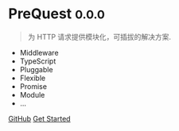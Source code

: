 # PreQuest <small>0.0.0</small>

> 为 HTTP 请求提供模块化，可插拔的解决方案.

- Middleware
- TypeScript
- Pluggable
- Flexible
- Promise
- Module
- ...

[GitHub](https://github.com/xdoer/PreQuest)
[Get Started](/introduce)
